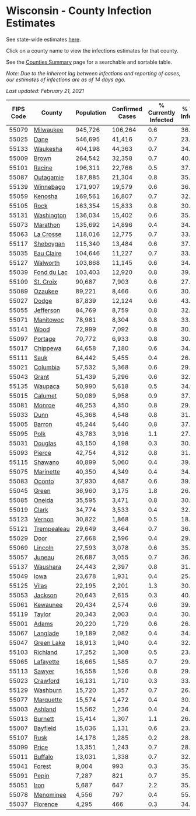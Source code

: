 # Wisconsin - County Infection Estimates

See state-wide estimates [here](/infections/us-wi).

Click on a county name to view the infections estimates for that county.

See the [Counties Summary](/infections/summary-counties) page for a searchable and sortable table.

*Note: Due to the inherent lag between infections and reporting of cases, our estimates of infections are as of 14 days ago.*

*Last updated: February 21, 2021*

|   FIPS Code |                     County |   Population |   Confirmed Cases |   % Currently Infected |   % Total Infected |
|-------------|----------------------------|--------------|-------------------|------------------------|--------------------|
|       55079 |     [Milwaukee](milwaukee) |      945,726 |           106,264 |                    0.6 |               36.8 |
|       55025 |               [Dane](dane) |      546,695 |            41,416 |                    0.7 |               23.9 |
|       55133 |       [Waukesha](waukesha) |      404,198 |            44,363 |                    0.7 |               34.6 |
|       55009 |             [Brown](brown) |      264,542 |            32,358 |                    0.7 |               40.0 |
|       55101 |           [Racine](racine) |      196,311 |            22,766 |                    0.5 |               37.6 |
|       55087 |     [Outagamie](outagamie) |      187,885 |            21,304 |                    0.8 |               35.6 |
|       55139 |     [Winnebago](winnebago) |      171,907 |            19,579 |                    0.6 |               36.1 |
|       55059 |         [Kenosha](kenosha) |      169,561 |            16,807 |                    0.7 |               32.0 |
|       55105 |               [Rock](rock) |      163,354 |            15,833 |                    0.8 |               30.8 |
|       55131 |   [Washington](washington) |      136,034 |            15,402 |                    0.6 |               35.7 |
|       55073 |       [Marathon](marathon) |      135,692 |            14,896 |                    0.4 |               34.7 |
|       55063 |     [La Crosse](la-crosse) |      118,016 |            12,775 |                    0.7 |               33.8 |
|       55117 |     [Sheboygan](sheboygan) |      115,340 |            13,484 |                    0.6 |               37.1 |
|       55035 |   [Eau Claire](eau-claire) |      104,646 |            11,227 |                    0.7 |               33.7 |
|       55127 |       [Walworth](walworth) |      103,868 |            11,145 |                    0.6 |               34.2 |
|       55039 | [Fond du Lac](fond-du-lac) |      103,403 |            12,920 |                    0.8 |               39.6 |
|       55109 |     [St. Croix](st.-croix) |       90,687 |             7,903 |                    0.6 |               27.2 |
|       55089 |         [Ozaukee](ozaukee) |       89,221 |             8,466 |                    0.6 |               30.1 |
|       55027 |             [Dodge](dodge) |       87,839 |            12,124 |                    0.6 |               43.9 |
|       55055 |     [Jefferson](jefferson) |       84,769 |             8,759 |                    0.8 |               32.4 |
|       55071 |     [Manitowoc](manitowoc) |       78,981 |             8,304 |                    0.8 |               33.0 |
|       55141 |               [Wood](wood) |       72,999 |             7,092 |                    0.8 |               30.3 |
|       55097 |         [Portage](portage) |       70,772 |             6,933 |                    0.8 |               30.7 |
|       55017 |       [Chippewa](chippewa) |       64,658 |             7,180 |                    0.6 |               34.9 |
|       55111 |               [Sauk](sauk) |       64,442 |             5,455 |                    0.4 |               26.8 |
|       55021 |       [Columbia](columbia) |       57,532 |             5,368 |                    0.6 |               29.5 |
|       55043 |             [Grant](grant) |       51,439 |             5,296 |                    0.6 |               32.7 |
|       55135 |         [Waupaca](waupaca) |       50,990 |             5,618 |                    0.5 |               34.8 |
|       55015 |         [Calumet](calumet) |       50,089 |             5,958 |                    0.9 |               37.4 |
|       55081 |           [Monroe](monroe) |       46,253 |             4,350 |                    0.8 |               29.2 |
|       55033 |               [Dunn](dunn) |       45,368 |             4,548 |                    0.8 |               31.3 |
|       55005 |           [Barron](barron) |       45,244 |             5,440 |                    0.8 |               37.5 |
|       55095 |               [Polk](polk) |       43,783 |             3,916 |                    1.1 |               27.4 |
|       55031 |         [Douglas](douglas) |       43,150 |             4,198 |                    0.3 |               30.2 |
|       55093 |           [Pierce](pierce) |       42,754 |             4,312 |                    0.8 |               31.5 |
|       55115 |         [Shawano](shawano) |       40,899 |             5,060 |                    0.4 |               39.4 |
|       55075 |     [Marinette](marinette) |       40,350 |             4,349 |                    0.4 |               34.2 |
|       55083 |           [Oconto](oconto) |       37,930 |             4,687 |                    0.6 |               39.1 |
|       55045 |             [Green](green) |       36,960 |             3,175 |                    1.8 |               26.2 |
|       55085 |           [Oneida](oneida) |       35,595 |             3,471 |                    0.8 |               30.5 |
|       55019 |             [Clark](clark) |       34,774 |             3,533 |                    0.4 |               32.2 |
|       55123 |           [Vernon](vernon) |       30,822 |             1,868 |                    0.5 |               18.9 |
|       55121 | [Trempealeau](trempealeau) |       29,649 |             3,464 |                    0.7 |               36.8 |
|       55029 |               [Door](door) |       27,668 |             2,596 |                    0.4 |               29.7 |
|       55069 |         [Lincoln](lincoln) |       27,593 |             3,078 |                    0.6 |               35.0 |
|       55057 |           [Juneau](juneau) |       26,687 |             3,055 |                    0.7 |               36.0 |
|       55137 |       [Waushara](waushara) |       24,443 |             2,397 |                    0.8 |               31.0 |
|       55049 |               [Iowa](iowa) |       23,678 |             1,931 |                    0.4 |               25.8 |
|       55125 |             [Vilas](vilas) |       22,195 |             2,201 |                    1.3 |               30.6 |
|       55053 |         [Jackson](jackson) |       20,643 |             2,615 |                    0.3 |               40.2 |
|       55061 |       [Kewaunee](kewaunee) |       20,434 |             2,574 |                    0.6 |               39.8 |
|       55119 |           [Taylor](taylor) |       20,343 |             2,003 |                    0.4 |               30.9 |
|       55001 |             [Adams](adams) |       20,220 |             1,729 |                    0.6 |               26.7 |
|       55067 |       [Langlade](langlade) |       19,189 |             2,082 |                    0.4 |               34.6 |
|       55047 |   [Green Lake](green-lake) |       18,913 |             1,940 |                    0.4 |               32.6 |
|       55103 |       [Richland](richland) |       17,252 |             1,308 |                    0.5 |               23.9 |
|       55065 |     [Lafayette](lafayette) |       16,665 |             1,585 |                    0.7 |               29.8 |
|       55113 |           [Sawyer](sawyer) |       16,558 |             1,526 |                    0.8 |               29.5 |
|       55023 |       [Crawford](crawford) |       16,131 |             1,710 |                    0.3 |               33.6 |
|       55129 |       [Washburn](washburn) |       15,720 |             1,357 |                    0.7 |               26.6 |
|       55077 |     [Marquette](marquette) |       15,574 |             1,472 |                    0.4 |               30.1 |
|       55003 |         [Ashland](ashland) |       15,562 |             1,236 |                    0.4 |               24.8 |
|       55013 |         [Burnett](burnett) |       15,414 |             1,307 |                    1.1 |               26.2 |
|       55007 |       [Bayfield](bayfield) |       15,036 |             1,131 |                    0.6 |               23.6 |
|       55107 |               [Rusk](rusk) |       14,178 |             1,285 |                    0.2 |               28.6 |
|       55099 |             [Price](price) |       13,351 |             1,243 |                    0.7 |               28.9 |
|       55011 |         [Buffalo](buffalo) |       13,031 |             1,338 |                    0.7 |               32.0 |
|       55041 |           [Forest](forest) |        9,004 |               993 |                    0.3 |               35.2 |
|       55091 |             [Pepin](pepin) |        7,287 |               821 |                    0.7 |               35.2 |
|       55051 |               [Iron](iron) |        5,687 |               647 |                    2.2 |               35.2 |
|       55078 |     [Menominee](menominee) |        4,556 |               797 |                    0.4 |               55.6 |
|       55037 |       [Florence](florence) |        4,295 |               466 |                    0.3 |               34.8 |